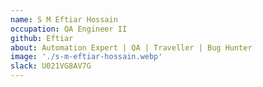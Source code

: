 ```yaml
---
name: S M Eftiar Hossain
occupation: QA Engineer II
github: Eftiar
about: Automation Expert | QA | Traveller | Bug Hunter
image: './s-m-eftiar-hossain.webp'
slack: U021VG8AV7G
---
```

